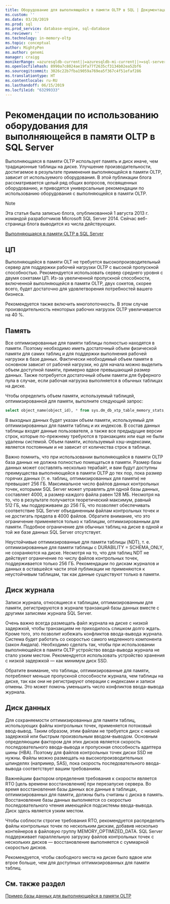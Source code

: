 ```yaml
---
title: Оборудование для выполняющейся в памяти OLTP в SQL | Документация Майкрософт
ms.custom: ''
ms.date: 03/28/2019
ms.prod: sql
ms.prod_service: database-engine, sql-database
ms.reviewer: ''
ms.technology: in-memory-oltp
ms.topic: conceptual
author: MightyPen
ms.author: genemi
manager: craigg
monikerRange: =azuresqldb-current||=azuresqldb-mi-current||>=sql-server-2016||>=sql-server-linux-2017||=sqlallproducts-allversions
ms.openlocfilehash: 8990a7c8024ae19fa77f2635cf3134b02ea52bf6
ms.sourcegitcommit: 3026c22b7fba19059a769ea5f367c4f51efaf286
ms.translationtype: HT
ms.contentlocale: ru-RU
ms.lasthandoff: 06/15/2019
ms.locfileid: "63299333"
---
```

# <a name="hardware-considerations-for-in-memory-oltp-in-sql-server"></a>Рекомендации по использованию оборудования для выполняющейся в памяти OLTP в SQL Server

Выполняющаяся в памяти OLTP использует память и диск иначе, чем традиционные таблицы на диске. Улучшение производительности, достигаемое в результате применения выполняющейся в памяти OLTP, зависит от используемого оборудования. В этой публикации блога рассматривается целый ряд общих вопросов, посвященных оборудованию, и приводятся универсальные рекомендации по использованию оборудования с выполняющейся в памяти OLTP.

> [!NOTE]
> Эта статья была записью блога, опубликованной 1 августа 2013 г. командой разработчиков Microsoft SQL Server 2014. Сейчас веб-страница блога выводится из числа действующих.
>
> [Выполняющаяся в памяти OLTP в SQL Server](index.md)

<!--
    Here was the link to the blog. This blog was captured into this new article on 2018/11/30, by GeneMi (MightyPen).
    https://cloudblogs.microsoft.com/sqlserver/2013/08/01/hardware-considerations-for-in-memory-oltp-in-sql-server-2014/
    At least one pre-existing article that contained the obsolete blog link was:
        relational-databases\in-memory-oltp\sample-database-for-in-memory-oltp.md
-->

## <a name="cpu"></a>ЦП

Выполняющейся в памяти OLT не требуется высокопроизводительный сервер для поддержки рабочей нагрузки OLTP с высокой пропускной способностью. Рекомендуется использовать сервер среднего уровня с двумя сокетами ЦП. Из-за увеличенной пропускной способности, включенной выполняющейся в памяти OLTP, двух сокетов, скорее всего, будет достаточно для удовлетворения потребностей вашего бизнеса.

Рекомендуется также включить многопоточность. В этом случае производительность некоторых рабочих нагрузок OLTP увеличивается на 40 %.

## <a name="memory"></a>Память

Все оптимизированные для памяти таблицы полностью находятся в памяти. Поэтому необходимо иметь достаточный объем физической памяти для самих таблиц и для поддержки выполнения рабочей нагрузки в базе данных. Фактически необходимый объем памяти в основном зависит от рабочей нагрузки, но для начала можно выделить объем доступной памяти, примерно вдвое превышающий размер данных. Также потребуется достаточный объем памяти для буферного пула в случае, если рабочая нагрузка выполняется в обычных таблицах на диске.

Чтобы определить объем памяти, используемый таблицей, оптимизированной для памяти, выполните следующий запрос:

```sql
select object_name(object_id), * from sys.dm_db_xtp_table_memory_stats;
```

В выходных данных будет указан объем памяти, используемый для оптимизированных для памяти таблиц и их индексов. В состав данных таблицы входят данные пользователя, а также все предыдущие версии строк, которые по-прежнему требуются в транзакциях или еще не были удалены системой. Объем памяти, используемый хэш-индексами, является постоянным и не зависит от количества строк в таблице.

Важно помнить, что при использовании выполняющейся в памяти OLTP база данных не должна полностью помещаться в памяти. Размер базы данных может составлять несколько терабайт, и вам будут доступны преимущества выполняющейся в памяти OLTP до тех пор, пока размер горячих данных (т. е. таблиц, оптимизированных для памяти) не превышает 256 ГБ. Максимальное число файлов данных контрольных точек, которыми SQL Server может управлять для одной базы данных, составляет 4000, а размер каждого файла равен 128 МБ. Несмотря на то, что в результате получается теоретический максимум, равный 512 ГБ, мы поддерживаем до 256 ГБ, что позволяет обеспечивать соответствие SQL Server объединенным файлам контрольных точек и не достигать предела в 4000 файлов. Обратите внимание, что это ограничение применяется только к таблицам, оптимизированным для памяти. Подобное ограничение для обычных таблиц на диске в одной и той же базе данных SQL Server отсутствует.

Неустойчивые оптимизированные для памяти таблицы (NDT), т. е. оптимизированные для памяти таблицы с DURABILITY = SCHEMA_ONLY, не сохраняются на диске. Несмотря на то, что для таблиц NDT не действует ограничение по числу файлов контрольных точек, поддерживается только 256 ГБ. Рекомендации по дискам журналов и данных в оставшейся части этой публикации не применяются к неустойчивым таблицам, так как данные существуют только в памяти.

## <a name="log-drive"></a>Диск журнала

Записи журнала, относящиеся к таблицам, оптимизированным для памяти, регистрируются в журнале транзакций базы данных вместе с другими записями журнала SQL Server.

Очень важно всегда размещать файл журнала на диске с низкой задержкой, чтобы транзакциям не приходилось слишком долго ждать. Кроме того, это позволит избежать конфликтов ввода-вывода журнала. Система будет работать со скоростью самого медленного компонента (закон Амдала). Необходимо сделать так, чтобы при использовании выполняющейся в памяти OLTP устройство ввода-вывода журнала не стало узким местом. Рекомендуется использовать устройство хранения с низкой задержкой — как минимум диск SSD.

Обратите внимание, что таблицы, оптимизированные для памяти, потребляют меньше пропускной способности журнала, чем таблицы на диске, так как они не регистрируют операции с индексами и записи отмены. Это может помочь уменьшить число конфликтов ввода-вывода журнала.

## <a name="data-drive"></a>Диск данных

Для сохраняемости оптимизированных для памяти таблиц, использующих файлы контрольных точек, применяется потоковый ввод-вывод. Таким образом, этим файлам не требуется диск с низкой задержкой или быстрым произвольным вводом-выводом. Основным определяющим фактором для этих дисков является скорость последовательного ввода-вывода и пропускная способность адаптера шины (HBA). Поэтому для файлов контрольных точек диски SSD не нужны. Файлы можно размещать на высокопроизводительных шпинделях (например, SAS), пока скорость последовательного ввода-вывода соответствует вашим требованиям.

Важнейшим фактором определения требования к скорости является RTO [цель времени восстановления] при перезапуске сервера. Во время восстановления базы данных все данные в таблицах, оптимизированных для памяти, должны быть считаны с диска в память. Восстановление базы данных выполняется со скоростью последовательного чтения имеющейся подсистемы ввода-вывода. Диск здесь является узким местом.

Чтобы соблюсти строгие требования RTO, рекомендуется распределить файлы контрольных точек по нескольким дискам, добавив несколько контейнеров в файловую группу MEMORY_OPTIMIZED_DATA. SQL Server поддерживает параллельную загрузку файлов контрольных точек с нескольких дисков — восстановление выполняется с суммарной скоростью дисков.

Рекомендуется, чтобы свободного места на диске было вдвое или втрое больше, чем для доступных оптимизированных для памяти таблиц.

## <a name="see-also"></a>См. также раздел

[Пример базы данных для выполняющейся в памяти OLTP](sample-database-for-in-memory-oltp.md)
